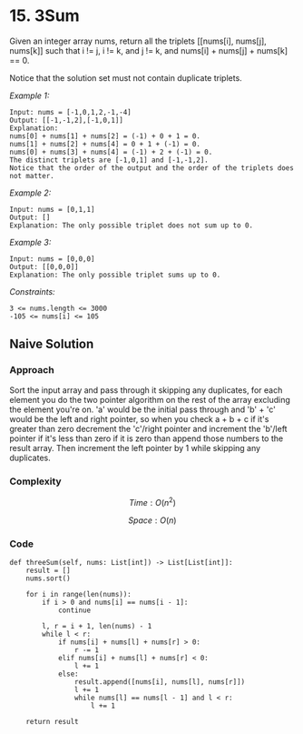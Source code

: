 # 15. 3Sum
Given an integer array nums, return all the triplets [[nums[i], nums[j], nums[k]] such that i != j, i != k, and j != k, and nums[i] + nums[j] + nums[k] == 0.

Notice that the solution set must not contain duplicate triplets.

*Example 1:*

```
Input: nums = [-1,0,1,2,-1,-4]
Output: [[-1,-1,2],[-1,0,1]]
Explanation: 
nums[0] + nums[1] + nums[2] = (-1) + 0 + 1 = 0.
nums[1] + nums[2] + nums[4] = 0 + 1 + (-1) = 0.
nums[0] + nums[3] + nums[4] = (-1) + 2 + (-1) = 0.
The distinct triplets are [-1,0,1] and [-1,-1,2].
Notice that the order of the output and the order of the triplets does not matter.
```

*Example 2:*

```
Input: nums = [0,1,1]
Output: []
Explanation: The only possible triplet does not sum up to 0.
```

*Example 3:*

```
Input: nums = [0,0,0]
Output: [[0,0,0]]
Explanation: The only possible triplet sums up to 0.
```

*Constraints:*

```
3 <= nums.length <= 3000
-105 <= nums[i] <= 105
```

## Naive Solution

### Approach
Sort the input array and pass through it skipping any duplicates, for each element you do the two pointer algorithm on the rest of the array excluding the element you're on. 'a' would be the initial pass through and 'b' + 'c' would be the left and right pointer, so when you check a + b + c if it's greater than zero decrement the 'c'/right pointer and increment the 'b'/left pointer if it's less than zero if it is zero than append those numbers to the result array. Then increment the left pointer by 1 while skipping any duplicates.

### Complexity
$$Time: O(n^2)$$

$$Space: O(n)$$

### Code
```
def threeSum(self, nums: List[int]) -> List[List[int]]:
    result = []
    nums.sort()

    for i in range(len(nums)):
        if i > 0 and nums[i] == nums[i - 1]:
            continue
        
        l, r = i + 1, len(nums) - 1
        while l < r:
            if nums[i] + nums[l] + nums[r] > 0:
                r -= 1
            elif nums[i] + nums[l] + nums[r] < 0:
                l += 1
            else:
                result.append([nums[i], nums[l], nums[r]])
                l += 1
                while nums[l] == nums[l - 1] and l < r:
                    l += 1
    
    return result
```